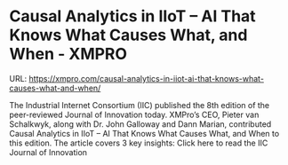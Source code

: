 # Causal Analytics in IIoT – AI That Knows What Causes What, and When - XMPRO

URL: https://xmpro.com/causal-analytics-in-iiot-ai-that-knows-what-causes-what-and-when/


The Industrial Internet Consortium (IIC) published the 8th edition of the peer-reviewed Journal of Innovation today.
XMPro’s CEO, Pieter van Schalkwyk, along with Dr. John Galloway and Dann Marian, contributed Causal Analytics in IIoT – AI That Knows What Causes What, and When to this edition.
The article covers 3 key insights:
Click here to read the IIC Journal of Innovation 